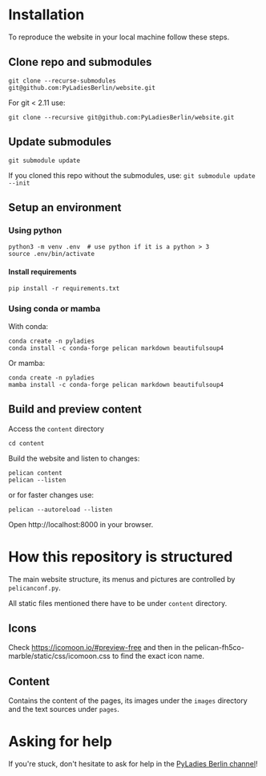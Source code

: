 # Installation

To reproduce the website in your local machine follow these steps.

## Clone repo and submodules

    git clone --recurse-submodules git@github.com:PyLadiesBerlin/website.git

For git < 2.11 use:

    git clone --recursive git@github.com:PyLadiesBerlin/website.git

## Update submodules

    git submodule update

If you cloned this repo without the submodules, use: `git submodule update --init`

## Setup an environment

### Using python

    python3 -m venv .env  # use python if it is a python > 3
    source .env/bin/activate

#### Install requirements

    pip install -r requirements.txt

### Using conda or mamba

With conda:

    conda create -n pyladies
    conda install -c conda-forge pelican markdown beautifulsoup4

Or mamba:

    conda create -n pyladies
    mamba install -c conda-forge pelican markdown beautifulsoup4

## Build and preview content

Access the `content` directory

    cd content

Build the website and listen to changes:

    pelican content
    pelican --listen

or for faster changes use:

    pelican --autoreload --listen

Open http://localhost:8000 in your browser.

# How this repository is structured

The main website structure, its menus and pictures are controlled by `pelicanconf.py`.

All static files mentioned there have to be under `content` directory.

## Icons

Check https://icomoon.io/#preview-free and then in the pelican-fh5co-marble/static/css/icomoon.css to find the exact icon name.

## Content

Contains the content of the pages, its images under the `images` directory and the text sources under `pages`.

# Asking for help

If you're stuck, don't hesitate to ask for help in the [PyLadies Berlin channel](https://slackin.pyladies.com)!
